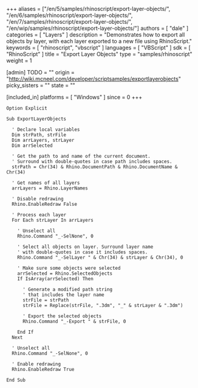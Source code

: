 +++
aliases = ["/en/5/samples/rhinoscript/export-layer-objects/", "/en/6/samples/rhinoscript/export-layer-objects/", "/en/7/samples/rhinoscript/export-layer-objects/", "/en/wip/samples/rhinoscript/export-layer-objects/"]
authors = [ "dale" ]
categories = [ "Layers" ]
description = "Demonstrates how to export all objects by layer, with each layer exported to a new file using RhinoScript."
keywords = [ "rhinoscript", "vbscript" ]
languages = [ "VBScript" ]
sdk = [ "RhinoScript" ]
title = "Export Layer Objects"
type = "samples/rhinoscript"
weight = 1

[admin]
TODO = ""
origin = "http://wiki.mcneel.com/developer/scriptsamples/exportlayerobjects"
picky_sisters = ""
state = ""

[included_in]
platforms = [ "Windows" ]
since = 0
+++

```vbnet
Option Explicit

Sub ExportLayerObjects

  ' Declare local variables
  Dim strPath, strFile
  Dim arrLayers, strLayer
  Dim arrSelected

  ' Get the path to and name of the current document.
  ' Surround with double-quotes in case path includes spaces.
  strPath = Chr(34) & Rhino.DocumentPath & Rhino.DocumentName & Chr(34)

  ' Get names of all layers
  arrLayers = Rhino.LayerNames

  ' Disable redrawing
  Rhino.EnableRedraw False

  ' Process each layer
  For Each strLayer In arrLayers

    ' Unselect all   
    Rhino.Command "_-SelNone", 0

    ' Select all objects on layer. Surround layer name
    ' with double-quotes in case it includes spaces.
    Rhino.Command "_-SelLayer " & Chr(34) & strLayer & Chr(34), 0

    ' Make sure some objects were selected
    arrSelected = Rhino.SelectedObjects
    If IsArray(arrSelected) Then

      ' Generate a modified path string
      ' that includes the layer name
      strFile = strPath
      strFile = Replace(strFile, ".3dm", "_" & strLayer & ".3dm")

      ' Export the selected objects
      Rhino.Command "_-Export " & strFile, 0

    End If
  Next

  ' Unselect all
  Rhino.Command "_-SelNone", 0

  ' Enable redrawing
  Rhino.EnableRedraw True

End Sub
```
